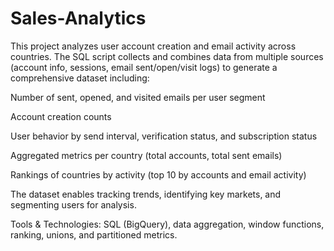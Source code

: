 # Sales-Analytics
This project analyzes user account creation and email activity across countries. The SQL script collects and combines data from multiple sources (account info, sessions, email sent/open/visit logs) to generate a comprehensive dataset including:

Number of sent, opened, and visited emails per user segment

Account creation counts

User behavior by send interval, verification status, and subscription status

Aggregated metrics per country (total accounts, total sent emails)

Rankings of countries by activity (top 10 by accounts and email activity)

The dataset enables tracking trends, identifying key markets, and segmenting users for analysis.

Tools & Technologies: SQL (BigQuery), data aggregation, window functions, ranking, unions, and partitioned metrics.
